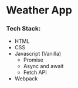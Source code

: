 # Weather App


### Tech Stack:
- HTML
- CSS
- Javascript (Vanilla)
  - Promise
  - Async and await
  - Fetch API
- Webpack
